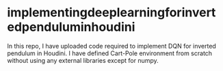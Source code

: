 # implementingdeeplearningforinvertedpenduluminhoudini
In this repo, I have uploaded code required to implement DQN for inverted pendulum in Houdini. I have defined Cart-Pole environment from scratch without using any external libraries except for numpy. 
